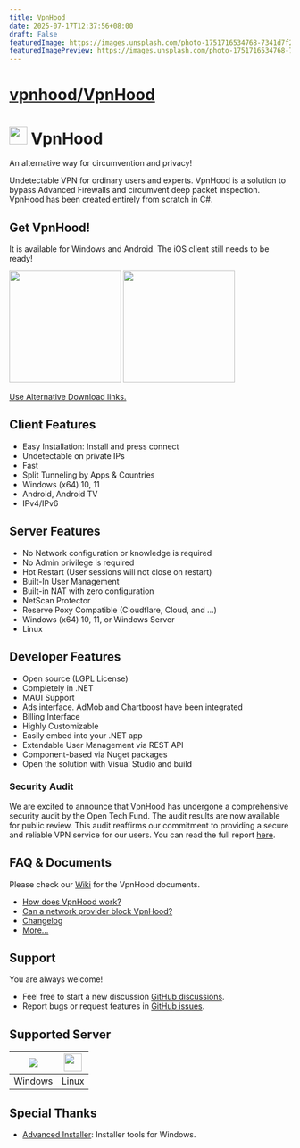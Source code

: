```yaml
---
title: VpnHood
date: 2025-07-17T12:37:56+08:00
draft: False
featuredImage: https://images.unsplash.com/photo-1751716534768-7341d7f2a427?ixid=M3w0NjAwMjJ8MHwxfHJhbmRvbXx8fHx8fHx8fDE3NTI3MjcwMDJ8&ixlib=rb-4.1.0
featuredImagePreview: https://images.unsplash.com/photo-1751716534768-7341d7f2a427?ixid=M3w0NjAwMjJ8MHwxfHJhbmRvbXx8fHx8fHx8fDE3NTI3MjcwMDJ8&ixlib=rb-4.1.0
---
```


# [vpnhood/VpnHood](https://github.com/vpnhood/VpnHood)


# <img src="https://github.com/vpnhood/VpnHood/wiki/images/logo-vpnhood.png" width="32"> VpnHood
An alternative way for circumvention and privacy!

Undetectable VPN for ordinary users and experts. VpnHood is a solution to bypass Advanced Firewalls and circumvent deep packet inspection. VpnHood has been created entirely from scratch in C#.

## Get VpnHood!
It is available for Windows and Android. The iOS client still needs to be ready!

<a href="https://play.google.com/store/apps/details?id=com.vpnhood.client.android"><img src="https://github.com/vpnhood/VpnHood/wiki/images/download-google-play.png" width="200"></a>
<a href="https://github.com/vpnhood/VpnHood/releases/latest/download/VpnHoodClient-win-x64.msi"><img src="https://github.com/vpnhood/VpnHood/wiki/images/download-win.png" width="200"></a>

<a href="https://github.com/vpnhood/VpnHood/wiki/Install-VpnHood-Client">Use Alternative Download links.</a>

## Client Features
* Easy Installation: Install and press connect
* Undetectable on private IPs
* Fast
* Split Tunneling by Apps & Countries
* Windows (x64) 10, 11 
* Android, Android TV
* IPv4/IPv6

## Server Features
* No Network configuration or knowledge is required
* No Admin privilege is required
* Hot Restart (User sessions will not close on restart)
* Built-In User Management 
* Built-in NAT with zero configuration
* NetScan Protector
* Reserve Poxy Compatible (Cloudflare, Cloud, and ...)
* Windows (x64) 10, 11, or Windows Server
* Linux

## Developer Features
* Open source (LGPL License)
* Completely in .NET
* MAUI Support 
* Ads interface. AdMob and Chartboost have been integrated
* Billing Interface
* Highly Customizable
* Easily embed into your .NET app
* Extendable User Management via REST API
* Component-based via Nuget packages
* Open the solution with Visual Studio and build

### Security Audit
We are excited to announce that VpnHood has undergone a comprehensive security audit by the Open Tech Fund. The audit results are now available for public review. This audit reaffirms our commitment to providing a secure and reliable VPN service for our users. You can read the full report [here](https://www.opentech.fund/security-safety-audits/vpnhood-security-audit-results/).

## FAQ & Documents
Please check our [Wiki](https://github.com/vpnhood/VpnHood/wiki) for the VpnHood documents.

* [How does VpnHood work?](https://github.com/vpnhood/VpnHood/wiki/How-does-VpnHood-work)
* [Can a network provider block VpnHood?](https://github.com/vpnhood/VpnHood/wiki/Can-a-network-provider-block-VpnHood)
* [Changelog](https://github.com/vpnhood/VpnHood/blob/development/CHANGELOG.md)
* [More...](https://github.com/vpnhood/VpnHood/wiki)

## Support
You are always welcome!
* Feel free to start a new discussion [GitHub discussions](https://github.com/vpnhood/VpnHood/discussions).
* Report bugs or request features in [GitHub issues](https://github.com/vpnhood/VpnHood/issues).

## Supported Server
<a href="#"><img src="https://github.com/vpnhood/VpnHood/wiki/images/logo-win.png"></a>|<a href="#"><img src="https://github.com/vpnhood/VpnHood/wiki/images/logo-linux.png" width="32" height="32"></a>
 -- | --
Windows|Linux

## Special Thanks
* [Advanced Installer](https://www.advancedinstaller.com): Installer tools for Windows.
